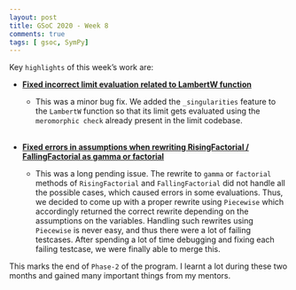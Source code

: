 ```yaml
---
layout: post
title: GSoC 2020 - Week 8
comments: true
tags: [ gsoc, SymPy]
---
```


Key `highlights` of this week’s work are:

* **[Fixed incorrect limit evaluation related to LambertW function](https://github.com/sympy/sympy/pull/19716)**

  * This was a minor bug fix. We added the `_singularities` feature to the `LambertW` function so that its limit gets evaluated using the `meromorphic check` already present in the limit codebase.
<br><br>
* **[Fixed errors in assumptions when rewriting RisingFactorial / FallingFactorial as gamma or factorial](https://github.com/sympy/sympy/pull/18696)**   
  * This was a long pending issue. The rewrite to `gamma` or `factorial` methods of `RisingFactorial` and `FallingFactorial` did not handle all the possible cases, which caused errors in some evaluations.
    Thus, we decided to come up with a proper rewrite using `Piecewise` which accordingly returned the correct rewrite depending on the assumptions on the variables.
    Handling such rewrites using `Piecewise` is never easy, and thus there were a lot of failing testcases.
    After spending a lot of time debugging and fixing each failing testcase, we were finally able to merge this.
    
This marks the end of `Phase-2` of the program. I learnt a lot during these two months and gained many important things from my mentors.
